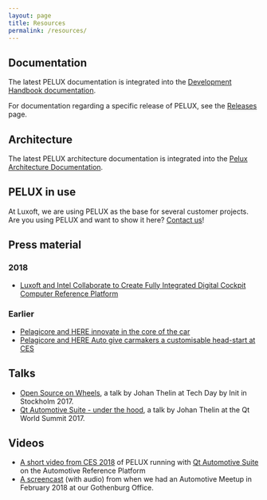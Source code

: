 ```yaml
---
layout: page
title: Resources
permalink: /resources/
---
```


## Documentation
The latest PELUX documentation is integrated into the [Development Handbook
documentation](//pelux.io/software-factory/).

For documentation regarding a specific release of PELUX, see the
[Releases](/releases) page.

## Architecture
The latest PELUX architecture documentation is integrated into the [Pelux
Architecture Documentation](//pelux.io/pelux-architecture/).

## PELUX in use
At Luxoft, we are using PELUX as the base for several customer projects. Are you
using PELUX and want to show it here? [Contact us](mailto:contact@pelux.io)!

## Press material
### 2018
* [Luxoft and Intel Collaborate to Create Fully Integrated Digital Cockpit Computer Reference Platform](https://www.luxoft.com/pr/luxoft-and-intel-collaborate-to-create-fully-integrated-digital-cockpit-computer-reference-platform/)

### Earlier
* [Pelagicore and HERE innovate in the core of the car](https://360.here.com/2017/01/06/pelagicore-and-here-innovate-in-the-core-of-the-car/)
* [Pelagicore and HERE Auto give carmakers a customisable head-start at CES](https://360.here.com/2016/01/04/pelagicore-and-here-auto-give-carmakers-a-customisable-head-start-at-ces/)

## Talks
* [Open Source on Wheels](https://www.slideshare.net/e8johan/open-source-on-wheels-tech-day-by-init-2017),
  a talk by Johan Thelin at Tech Day by Init in Stockholm 2017.
* [Qt Automotive Suite - under the hood](https://www.slideshare.net/e8johan/qt-automotive-suite-under-the-hood-qt-world-summit-2017),
  a talk by Johan Thelin at the Qt World Summit 2017.

## Videos
* [A short video from CES 2018](https://www.youtube.com/embed/x8SOfRLP8_M) of
  PELUX running with [Qt Automotive Suite](https://www1.qt.io/qt-automotive-suite/) on the Automotive Reference Platform
* [A screencast](https://www.youtube.com/watch?v=Uet2hrzrAc4&t=1h2m1s) (with audio) from
  when we had an Automotive Meetup in February 2018 at our Gothenburg Office.
